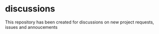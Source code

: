 # discussions
This repository has been created for discussions on new project requests, issues and annoucements
